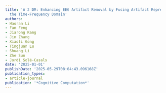 ```yaml
---
title: 'A 2 DM: Enhancing EEG Artifact Removal by Fusing Artifact Representation into
  the Time-Frequency Domain'
authors:
- Haoran Li
- Fan Feng
- Jiarong Kang
- Jin Zhang
- Xiaoli Gong
- Tingjuan Lu
- Shuang Li
- Zhe Sun
- Jordi Solé-Casals
date: '2025-01-01'
publishDate: '2025-05-29T08:04:43.096168Z'
publication_types:
- article-journal
publication: '*Cognitive Computation*'
---
```

